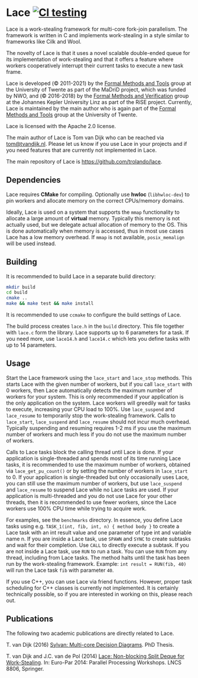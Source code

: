 Lace [![CI testing](https://github.com/trolando/lace/actions/workflows/ci-build.yml/badge.svg)](https://github.com/trolando/lace/actions/workflows/ci-build.yml)
======
Lace is a work-stealing framework for multi-core fork-join parallelism.
The framework is written in C and implements work-stealing in a style similar to frameworks like Cilk and Wool.

The novelty of Lace is that it uses a novel scalable double-ended queue for its
implementation of work-stealing and that it offers a feature where workers
cooperatively interrupt their current tasks to execute a new task frame.

Lace is developed (&copy; 2011-2021) by the [Formal Methods and Tools](https://fmt.ewi.utwente.nl/)
group at the University of Twente as part of the MaDriD project, which
was funded by NWO, and (&copy; 2016-2018) by the [Formal Methods and Verification](http://fmv.jku.at/)
group at the Johannes Kepler University Linz as part of the RiSE project.
Currently, Lace is maintained by the main author who is again part of the [Formal Methods and Tools](https://fmt.ewi.utwente.nl/) group at the University of Twente.

Lace is licensed with the Apache 2.0 license.

The main author of Lace is Tom van Dijk who can be reached via <tom@tvandijk.nl>.
Please let us know if you use Lace in your projects and if you need
features that are currently not implemented in Lace.

The main repository of Lace is https://github.com/trolando/lace.

Dependencies
------------
Lace requires **CMake** for compiling.
Optionally use **hwloc** (`libhwloc-dev`) to pin workers and allocate memory on the correct CPUs/memory domains.

Ideally, Lace is used on a system that supports the `mmap` functionality to allocate a large amount of **virtual** memory. Typically this memory is not actually used, but we delegate actual allocation of memory to the OS. This is done automatically when memory is accessed, thus in most use cases Lace has a low memory overhead. If `mmap` is not available, `posix_memalign` will be used instead.

Building
--------
It is recommended to build Lace in a separate build directory:
```bash
mkdir build
cd build
cmake ..
make && make test && make install
```

It is recommended to use `ccmake` to configure the build settings of Lace.

The build process creates `lace.h` in the `build` directory. This file together with `lace.c` form the library. Lace supports up to 6 parameters for a task. If you need more, use `lace14.h` and `lace14.c` which lets you define tasks with up to 14 parameters.

Usage
-----
Start the Lace framework using the `lace_start` and `lace_stop` methods. 
This starts Lace with the given number of workers, but if you call `lace_start` with 0 workers, then Lace automatically detects the maximum number of workers for your system.
This is only recommended if your application is the only application on the system.
Lace workers will greedily wait for tasks to execute, increasing your CPU load to 100%. Use `lace_suspend` and `lace_resume` to temporarily stop the work-stealing framework.
Calls to `lace_start`, `lace_suspend` and `lace_resume` should not incur much overhead. Typically suspending and resuming requires 1-2 ms if you use the maximum number of workers and much less if you do not use the maximum number of workers.

Calls to Lace tasks block the calling thread until Lace is done. If your application is single-threaded and spends most of its time running Lace tasks, it is recommended to use the maximum number of workers, obtained via `lace_get_pu_count()` or by setting the number of workers in `lace_start` to 0.
If your application is single-threaded but only occasionally uses Lace, you can still use the maximum number of workers, but use `lace_suspend` and `lace_resume` to suspend Lace while no Lace tasks are used.
If your application is multi-threaded and you do not use Lace for your other threads, then it is recommended to use fewer workers, since the Lace workers use 100% CPU time while trying to acquire work.

For examples, see the `benchmarks` directory.
In essence, you define Lace tasks using e.g. `TASK_1(int, fib, int, n) { method body }` to create a Lace task with an int result value and one parameter of type int and variable name n.
If you are inside a Lace task, use `SPAWN` and `SYNC` to create subtasks and wait for their completion. Use `CALL` to directly execute a subtask.
If you are not inside a Lace task, use `RUN` to run a task. You can use `RUN` from any thread, including from Lace tasks. The method halts until the task has been run by the work-stealing framework. Example: `int result = RUN(fib, 40)` will run the Lace task `fib` with parameter `40`.

If you use C++, you can use Lace via friend functions. However, proper task scheduling for C++ classes is currently not implemented. It is certainly technically possible, so if you are interested in working on this, please reach out.

Publications
------------
The following two academic publications are directly related to Lace.

T. van Dijk (2016) [Sylvan: Multi-core Decision Diagrams](http://dx.doi.org/10.3990/1.9789036541602). PhD Thesis.

T. van Dijk and J.C. van de Pol (2014) [Lace: Non-blocking Split Deque for Work-Stealing](http://dx.doi.org/10.1007/978-3-319-14313-2_18). In: Euro-Par 2014: Parallel Processing Workshops. LNCS 8806, Springer.
